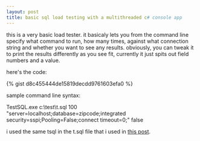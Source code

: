 ```yaml
---
layout: post
title: basic sql load testing with a multithreaded c# console app
---
```


this is a very basic load tester. it basicaly lets you from the command line specify what command to run, how many times, against what connection string and whether you want to see any results. obviously, you can tweak it to print the results differently as you see fit, currently it just spits out field numbers and a value.

here's the code:

{% gist d8c455444de15819decdd9761603efa0 %}

sample command line syntax:

TestSQL.exe c:\test\t.sql 100 "server=localhost;database=zipcode;integrated security=sspi;Pooling=False;connect timeout=0;" false

i used the same tsql in the t.sql file that i used in [this post](http://www.drowningintechnicaldebt.com/blogs/royashbrook/archive/2007/03/19/testing-with-a-random-id-in-sql.aspx).